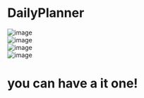 # DailyPlanner
![image](https://user-images.githubusercontent.com/108569716/187736567-9268e460-c3c1-4173-af99-94f4e65563e8.png)<br/>
![image](https://user-images.githubusercontent.com/108569716/187736834-25237d4e-b868-46d7-8665-1e75abe95e04.png)<br/>
![image](https://user-images.githubusercontent.com/108569716/187737032-86ddb31d-a8a5-459f-8246-d2555c55da2b.png)<br/>
![image](https://user-images.githubusercontent.com/108569716/187737110-809184d6-4e6b-43e7-9033-cb0c66de54d5.png)


# you can have a it one!
